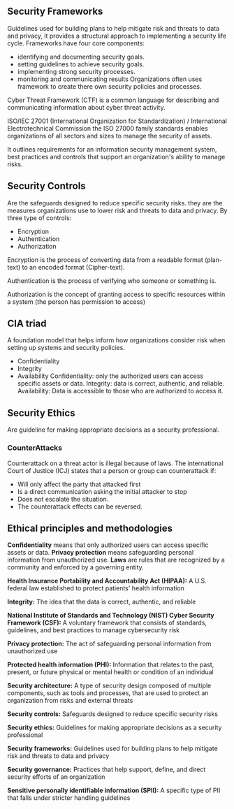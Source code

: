 ## Security Frameworks
Guidelines used for building plans to help mitigate risk and threats to data and privacy, it provides a structural approach to implementing a security life cycle.
Frameworks have four core components:
- identifying and documenting security goals.
- setting guidelines to achieve security goals.
- implementing strong security processes.
- monitoring and communicating results
Organizations often uses framework to create there own security policies and processes.

Cyber Threat Framework (CTF) is a common language for describing and communicating information about cyber threat activity.

ISO/IEC 27001 (International Organization for Standardization) / International Electrotechnical Commission
the ISO 27000 family standards enables organizations of all sectors and sizes to manage the security of assets.

It outlines requirements for an information security management system, best practices and controls that support an organization's ability to manage risks.
## Security Controls
Are the safeguards designed to reduce specific security risks. they are the measures organizations use to lower risk and threats to data and privacy.
By three type of controls:
- Encryption
- Authentication
- Authorization

Encryption is the process of converting data from a readable format (plan-text) to an encoded format (Cipher-text).

Authentication is the process of verifying who someone or something is.

Authorization is the concept of granting access to specific resources within a system (the person has permission to access)


## CIA triad
A foundation model that helps inform how organizations consider risk when setting up systems and security policies.
- Confidentiality
- Integrity
- Availability
Confidentiality: only the authorized users can access specific assets or data.
Integrity: data is correct, authentic, and reliable.
Availability: Data is accessible to those who are authorized to access it.


## Security Ethics
Are guideline for making appropriate decisions as a security professional.

### CounterAttacks
Counterattack on a threat actor is illegal because of laws.
The international Court of Justice (ICJ) states that a person or group can counterattack if:
- Will only affect the party that attacked first
- Is a direct communication asking the initial attacker to stop
- Does not escalate the situation.
- The counterattack effects can be reversed.

## Ethical principles and methodologies
**Confidentiality** means that only authorized users can access specific assets or data.
**Privacy protection** means safeguarding personal information from unauthorized use.
**Laws** are rules that are recognized by a community and enforced by a governing entity.

**Health Insurance Portability and Accountability Act (HIPAA):** A U.S. federal law established to protect patients' health information

**Integrity:** The idea that the data is correct, authentic, and reliable

**National Institute of Standards and Technology (NIST) Cyber Security Framework (CSF):** A voluntary framework that consists of standards, guidelines, and best practices to manage cybersecurity risk

**Privacy protection:** The act of safeguarding personal information from unauthorized use

**Protected health information (PHI):** Information that relates to the past, present, or future physical or mental health or condition of an individual

**Security architecture:** A type of security design composed of multiple components, such as tools and processes, that are used to protect an organization from risks and external threats

**Security controls:** Safeguards designed to reduce specific security risks

**Security ethics:** Guidelines for making appropriate decisions as a security professional

**Security frameworks:** Guidelines used for building plans to help mitigate risk and threats to data and privacy

**Security governance:** Practices that help support, define, and direct security efforts of an organization

**Sensitive personally identifiable information (SPII):** A specific type of PII that falls under stricter handling guidelines